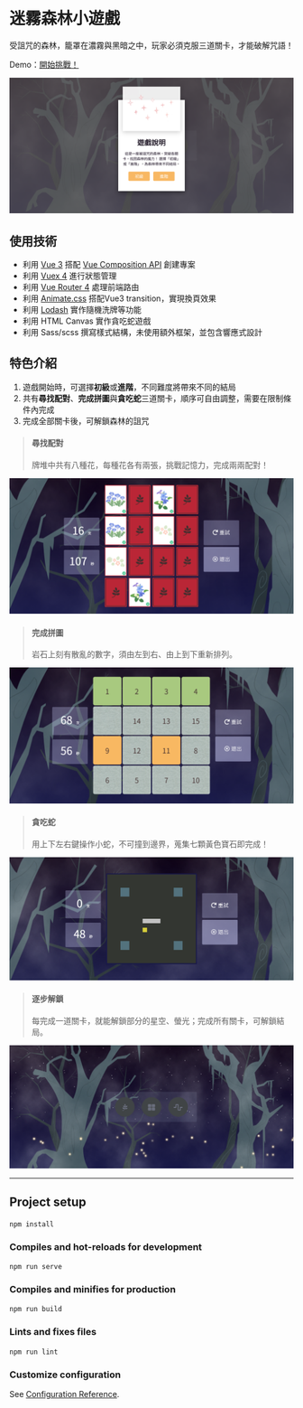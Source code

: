 # 迷霧森林小遊戲 

<p>
  受詛咒的森林，籠罩在濃霧與黑暗之中，玩家必須克服三道關卡，才能破解咒語！
</p>
<p>
  Demo：<a  href="https://kjwen310.github.io/vue-games/#/">開始挑戰！</a>
</p>
<p>
  <img src="./public/images/vue-game-readme-1.png" />
</p>



## 使用技術

- 利用 [Vue 3](https://v3.vuejs.org/) 搭配 [Vue Composition API](https://composition-api.vuejs.org/) 創建專案
- 利用 [Vuex 4](https://next.vuex.vuejs.org/) 進行狀態管理
- 利用 [Vue Router 4](https://router.vuejs.org/) 處理前端路由
- 利用 [Animate.css](https://animate.style/) 搭配Vue3 transition，實現換頁效果
- 利用 [Lodash](https://lodash.com/) 實作隨機洗牌等功能
- 利用 HTML Canvas 實作貪吃蛇遊戲
- 利用 Sass/scss 撰寫樣式結構，未使用額外框架，並包含響應式設計



## 特色介紹

1. 遊戲開始時，可選擇**初級**或**進階**，不同難度將帶來不同的結局
2. 共有**尋找配對**、**完成拼圖**與**貪吃蛇**三道關卡，順序可自由調整，需要在限制條件內完成
3. 完成全部關卡後，可解鎖森林的詛咒

> #### 尋找配對
> 牌堆中共有八種花，每種花各有兩張，挑戰記憶力，完成兩兩配對！

<p>
  <img src="./public/images/vue-game-readme-2.png" />
</p>

> #### 完成拼圖
> 岩石上刻有散亂的數字，須由左到右、由上到下重新排列。

<p>
  <img src="./public/images/vue-game-readme-3.png" />
</p>

> #### 貪吃蛇
> 用上下左右鍵操作小蛇，不可撞到邊界，蒐集七顆黃色寶石即完成！

<p>
  <img src="./public/images/vue-game-readme-4.png" />
</p>

> #### 逐步解鎖
> 每完成一道關卡，就能解鎖部分的星空、螢光；完成所有關卡，可解鎖結局。

<p>
  <img src="./public/images/vue-game-readme-5.png" />
</p>


---


## Project setup
```
npm install
```

### Compiles and hot-reloads for development
```
npm run serve
```

### Compiles and minifies for production
```
npm run build
```

### Lints and fixes files
```
npm run lint
```

### Customize configuration
See [Configuration Reference](https://cli.vuejs.org/config/).

